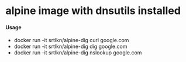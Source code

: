 # alpine image with dnsutils installed 

#### Usage
- docker run -it srtlkn/alpine-dig curl google.com
- docker run -it srtlkn/alpine-dig dig google.com
- docker run -it srtlkn/alpine-dig nslookup google.com



